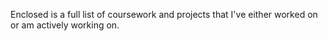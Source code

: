 Enclosed is a full list of coursework and projects that I've either worked on or am actively working on.

